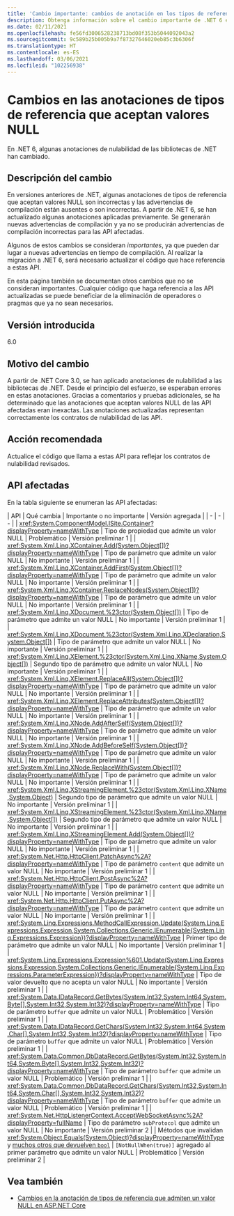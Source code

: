 ```yaml
---
title: 'Cambio importante: cambios de anotación en los tipos de referencia que aceptan valores NULL'
description: Obtenga información sobre el cambio importante de .NET 6 en las bibliotecas de .NET básicas, donde algunas anotaciones de tipo de referencia que aceptan valores NULL han cambiado.
ms.date: 02/11/2021
ms.openlocfilehash: fe56fd3006528238713bd08f353b5044092043a2
ms.sourcegitcommit: 9c589b25b005b9a7f87327646020eb85c3b6306f
ms.translationtype: HT
ms.contentlocale: es-ES
ms.lasthandoff: 03/06/2021
ms.locfileid: "102256938"
---
```

# <a name="changes-to-nullable-reference-type-annotations"></a>Cambios en las anotaciones de tipos de referencia que aceptan valores NULL

En .NET 6, algunas anotaciones de nulabilidad de las bibliotecas de .NET han cambiado.

## <a name="change-description"></a>Descripción del cambio

En versiones anteriores de .NET, algunas anotaciones de tipos de referencia que aceptan valores NULL son incorrectas y las advertencias de compilación están ausentes o son incorrectas. A partir de .NET 6, se han actualizado algunas anotaciones aplicadas previamente. Se generarán nuevas advertencias de compilación y ya no se producirán advertencias de compilación incorrectas para las API afectadas.

Algunos de estos cambios se consideran *importantes*, ya que pueden dar lugar a nuevas advertencias en tiempo de compilación. Al realizar la migración a .NET 6, será necesario actualizar el código que hace referencia a estas API.

En esta página también se documentan otros cambios que no se consideran importantes. Cualquier código que haga referencia a las API actualizadas se puede beneficiar de la eliminación de operadores o pragmas que ya no sean necesarios.

## <a name="version-introduced"></a>Versión introducida

6.0

## <a name="reason-for-change"></a>Motivo del cambio

A partir de .NET Core 3.0, se han aplicado anotaciones de nulabilidad a las bibliotecas de .NET. Desde el principio del esfuerzo, se esperaban errores en estas anotaciones. Gracias a comentarios y pruebas adicionales, se ha determinado que las anotaciones que aceptan valores NULL de las API afectadas eran inexactas. Las anotaciones actualizadas representan correctamente los contratos de nulabilidad de las API.

## <a name="recommended-action"></a>Acción recomendada

Actualice el código que llama a estas API para reflejar los contratos de nulabilidad revisados.

## <a name="affected-apis"></a>API afectadas

En la tabla siguiente se enumeran las API afectadas:

| API | Qué cambia | Importante o no importante | Versión agregada |
| - | - | - |
| <xref:System.ComponentModel.ISite.Container?displayProperty=nameWithType> | Tipo de propiedad que admite un valor NULL | Problemático | Versión preliminar 1 |
| <xref:System.Xml.Linq.XContainer.Add(System.Object[])?displayProperty=nameWithType> | Tipo de parámetro que admite un valor NULL | No importante | Versión preliminar 1 |
| <xref:System.Xml.Linq.XContainer.AddFirst(System.Object[])?displayProperty=nameWithType> | Tipo de parámetro que admite un valor NULL | No importante | Versión preliminar 1 |
| <xref:System.Xml.Linq.XContainer.ReplaceNodes(System.Object[])?displayProperty=nameWithType> | Tipo de parámetro que admite un valor NULL | No importante | Versión preliminar 1 |
| <xref:System.Xml.Linq.XDocument.%23ctor(System.Object[])> | Tipo de parámetro que admite un valor NULL | No importante | Versión preliminar 1 |
| <xref:System.Xml.Linq.XDocument.%23ctor(System.Xml.Linq.XDeclaration,System.Object[])> | Tipo de parámetro que admite un valor NULL | No importante | Versión preliminar 1 |
| <xref:System.Xml.Linq.XElement.%23ctor(System.Xml.Linq.XName,System.Object[])> | Segundo tipo de parámetro que admite un valor NULL | No importante | Versión preliminar 1 |
| <xref:System.Xml.Linq.XElement.ReplaceAll(System.Object[])?displayProperty=nameWithType> | Tipo de parámetro que admite un valor NULL | No importante | Versión preliminar 1 |
| <xref:System.Xml.Linq.XElement.ReplaceAttributes(System.Object[])?displayProperty=nameWithType> | Tipo de parámetro que admite un valor NULL | No importante | Versión preliminar 1 |
| <xref:System.Xml.Linq.XNode.AddAfterSelf(System.Object[])?displayProperty=nameWithType> | Tipo de parámetro que admite un valor NULL | No importante | Versión preliminar 1 |
| <xref:System.Xml.Linq.XNode.AddBeforeSelf(System.Object[])?displayProperty=nameWithType> | Tipo de parámetro que admite un valor NULL | No importante | Versión preliminar 1 |
| <xref:System.Xml.Linq.XNode.ReplaceWith(System.Object[])?displayProperty=nameWithType> | Tipo de parámetro que admite un valor NULL | No importante | Versión preliminar 1 |
| <xref:System.Xml.Linq.XStreamingElement.%23ctor(System.Xml.Linq.XName,System.Object)> | Segundo tipo de parámetro que admite un valor NULL | No importante | Versión preliminar 1 |
| <xref:System.Xml.Linq.XStreamingElement.%23ctor(System.Xml.Linq.XName,System.Object[])> | Segundo tipo de parámetro que admite un valor NULL | No importante | Versión preliminar 1 |
| <xref:System.Xml.Linq.XStreamingElement.Add(System.Object[])?displayProperty=nameWithType> | Tipo de parámetro que admite un valor NULL | No importante | Versión preliminar 1 |
| <xref:System.Net.Http.HttpClient.PatchAsync%2A?displayProperty=nameWithType> | Tipo de parámetro `content` que admite un valor NULL | No importante | Versión preliminar 1 |
| <xref:System.Net.Http.HttpClient.PostAsync%2A?displayProperty=nameWithType> | Tipo de parámetro `content` que admite un valor NULL  | No importante | Versión preliminar 1 |
| <xref:System.Net.Http.HttpClient.PutAsync%2A?displayProperty=nameWithType> | Tipo de parámetro `content` que admite un valor NULL  | No importante | Versión preliminar 1 |
| <xref:System.Linq.Expressions.MethodCallExpression.Update(System.Linq.Expressions.Expression,System.Collections.Generic.IEnumerable{System.Linq.Expressions.Expression})?displayProperty=nameWithType> | Primer tipo de parámetro que admite un valor NULL | No importante | Versión preliminar 1 |
| <xref:System.Linq.Expressions.Expression%601.Update(System.Linq.Expressions.Expression,System.Collections.Generic.IEnumerable{System.Linq.Expressions.ParameterExpression})?displayProperty=nameWithType> | Tipo de valor devuelto que no acepta un valor NULL | No importante | Versión preliminar 1 |
| <xref:System.Data.IDataRecord.GetBytes(System.Int32,System.Int64,System.Byte[],System.Int32,System.Int32)?displayProperty=nameWithType> | Tipo de parámetro `buffer` que admite un valor NULL | Problemático | Versión preliminar 1 |
| <xref:System.Data.IDataRecord.GetChars(System.Int32,System.Int64,System.Char[],System.Int32,System.Int32)?displayProperty=nameWithType> | Tipo de parámetro `buffer` que admite un valor NULL | Problemático | Versión preliminar 1 |
| <xref:System.Data.Common.DbDataRecord.GetBytes(System.Int32,System.Int64,System.Byte[],System.Int32,System.Int32)?displayProperty=nameWithType> | Tipo de parámetro `buffer` que admite un valor NULL | Problemático | Versión preliminar 1 |
| <xref:System.Data.Common.DbDataRecord.GetChars(System.Int32,System.Int64,System.Char[],System.Int32,System.Int32)?displayProperty=nameWithType> | Tipo de parámetro `buffer` que admite un valor NULL | Problemático | Versión preliminar 1 |
| <xref:System.Net.HttpListenerContext.AcceptWebSocketAsync%2A?displayProperty=fullName> | Tipo de parámetro `subProtocol` que admite un valor NULL | No importante | Versión preliminar 2 |
| Métodos que invalidan <xref:System.Object.Equals(System.Object)?displayProperty=nameWithType> y [muchos otros que devuelven `bool`](https://github.com/dotnet/runtime/pull/47598/files) | `[NotNullWhen(true)]` agregado al primer parámetro que admite un valor NULL | Problemático | Versión preliminar 2 |

## <a name="see-also"></a>Vea también

- [Cambios en la anotación de tipos de referencia que admiten un valor NULL en ASP.NET Core](../../aspnet-core/6.0/nullable-reference-type-annotations-changed.md)

<!--

### Category

Core .NET libraries

### Affected APIs

- `P:System.ComponentModel.ISite.Container`
- `M:System.Xml.Linq.XContainer.Add(System.Object[])`
- `M:System.Xml.Linq.XContainer.AddFirst(System.Object[])`
- `M:System.Xml.Linq.XContainer.ReplaceNodes(System.Object[])`
- `M:System.Xml.Linq.XDocument.#ctor(System.Object[])`
- `M:System.Xml.Linq.XDocument.#ctor(System.Xml.Linq.XDeclaration,System.Object[])`
- `M:System.Xml.Linq.XElement.#ctor(System.Xml.Linq.XName,System.Object[])`
- `M:System.Xml.Linq.XElement.ReplaceAll(System.Object[])`
- `M:System.Xml.Linq.XElement.ReplaceAttributes(System.Object[])`
- `M:System.Xml.Linq.XNode.AddAfterSelf(System.Object[])`
- `M:System.Xml.Linq.XNode.AddBeforeSelf(System.Object[])`
- `M:System.Xml.Linq.XNode.ReplaceWith(System.Object[])`
- `M:System.Xml.Linq.XStreamingElement.#ctor(System.Xml.Linq.XName,System.Object)`
- `M:System.Xml.Linq.XStreamingElement.#ctor(System.Xml.Linq.XName,System.Object[])`
- `M:System.Xml.Linq.XStreamingElement.Add(System.Object[])`
- `O:System.Net.Http.HttpClient.PatchAsync`
- `O:System.Net.Http.HttpClient.PostAsync`
- `O:System.Net.Http.HttpClient.PutAsync`
- `M:System.Linq.Expressions.MethodCallExpression.Update(System.Linq.Expressions.Expression,System.Collections.Generic.IEnumerable{System.Linq.Expressions.Expression})`
- `M:System.Linq.Expressions.Expression%601.Update(System.Linq.Expressions.Expression,System.Collections.Generic.IEnumerable{System.Linq.Expressions.ParameterExpression})`
- `M:System.Data.IDataRecord.GetBytes(System.Int32,System.Int64,System.Byte[],System.Int32,System.Int32)`
- `M:System.Data.IDataRecord.GetChars(System.Int32,System.Int64,System.Char[],System.Int32,System.Int32)`
- `M:System.Data.Common.DbDataRecord.GetBytes(System.Int32,System.Int64,System.Byte[],System.Int32,System.Int32)`
- `M:System.Data.Common.DbDataRecord.GetChars(System.Int32,System.Int64,System.Char[],System.Int32,System.Int32)`

-->
